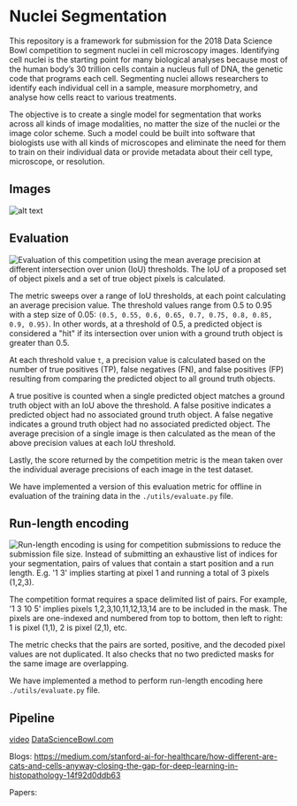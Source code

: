 # Nuclei Segmentation
This repository is a framework for submission for the 2018 Data Science Bowl competition to segment nuclei in cell microscopy images. Identifying cell nuclei is the starting point for many biological analyses because most of the human body’s 30 trillion cells contain a nucleus full of DNA, the genetic code that programs each cell. Segmenting nuclei allows researchers to identify each individual cell in a sample, measure morphometry, and analyse how cells react to various treatments.

The objective is to create a single model for segmentation that works across all kinds of image modalities, no matter the size of the nuclei or the image color scheme. Such a model could be built into software that biologists use with all kinds of microscopes and eliminate the need for them to train on their individual data or provide metadata about their cell type, microscope, or resolution.

## Images
![alt text](./output/stage1/test/montage_test.png)


## Evaluation
![Evaluation of this competition](https://www.kaggle.com/c/data-science-bowl-2018#evaluation) using the mean average precision at different intersection over union (IoU) thresholds. The IoU of a proposed set of object pixels and a set of true object pixels is calculated.

The metric sweeps over a range of IoU thresholds, at each point calculating an average precision value. The threshold values range from 0.5 to 0.95 with a step size of 0.05: `(0.5, 0.55, 0.6, 0.65, 0.7, 0.75, 0.8, 0.85, 0.9, 0.95)`. In other words, at a threshold of 0.5, a predicted object is considered a "hit" if its intersection over union with a ground truth object is greater than 0.5.

At each threshold value `t`, a precision value is calculated based on the number of true positives (TP), false negatives (FN), and false positives (FP) resulting from comparing the predicted object to all ground truth objects.

A true positive is counted when a single predicted object matches a ground truth object with an IoU above the threshold. A false positive indicates a predicted object had no associated ground truth object. A false negative indicates a ground truth object had no associated predicted object. The average precision of a single image is then calculated as the mean of the above precision values at each IoU threshold.

Lastly, the score returned by the competition metric is the mean taken over the individual average precisions of each image in the test dataset.

We have implemented a version of this evaluation metric for offline in evaluation of the training data in the `./utils/evaluate.py` file.

## Run-length encoding
![Run-length encoding](https://www.kaggle.com/c/data-science-bowl-2018#evaluation) is using for competition submissions to reduce the submission file size. Instead of submitting an exhaustive list of indices for your segmentation, pairs of values that contain a start position and a run length. E.g. '1 3' implies starting at pixel 1 and running a total of 3 pixels (1,2,3).

The competition format requires a space delimited list of pairs. For example, '1 3 10 5' implies pixels 1,2,3,10,11,12,13,14 are to be included in the mask. The pixels are one-indexed and numbered from top to bottom, then left to right: 1 is pixel (1,1), 2 is pixel (2,1), etc.

The metric checks that the pairs are sorted, positive, and the decoded pixel values are not duplicated. It also checks that no two predicted masks for the same image are overlapping.

We have implemented a method to perform run-length encoding here `./utils/evaluate.py` file.

## Pipeline

[video](https://datasciencebowl.com/2018dsbtutorial/video)
[DataScienceBowl.com](https://datasciencebowl.com/)

Blogs:
https://medium.com/stanford-ai-for-healthcare/how-different-are-cats-and-cells-anyway-closing-the-gap-for-deep-learning-in-histopathology-14f92d0ddb63

Papers:
	
